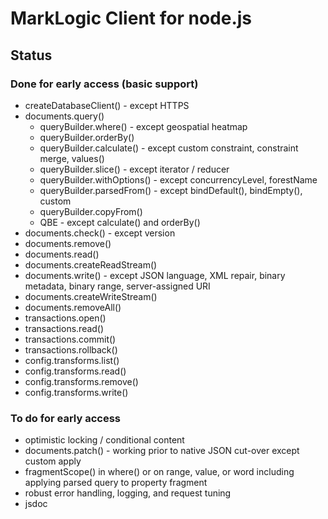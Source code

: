 # MarkLogic Client for node.js

## Status

### Done for early access (basic support)

* createDatabaseClient() - except HTTPS
* documents.query()
    * queryBuilder.where() - except geospatial heatmap
    * queryBuilder.orderBy()
    * queryBuilder.calculate() - except custom constraint, constraint merge, values()
    * queryBuilder.slice() - except iterator / reducer
    * queryBuilder.withOptions() - except concurrencyLevel, forestName
    * queryBuilder.parsedFrom() - except bindDefault(), bindEmpty(), custom
    * queryBuilder.copyFrom()
    * QBE - except calculate() and orderBy()
* documents.check() - except version
* documents.remove()
* documents.read()
* documents.createReadStream()
* documents.write() - except JSON language, XML repair, binary metadata, binary range, server-assigned URI
* documents.createWriteStream()
* documents.removeAll()
* transactions.open()
* transactions.read()
* transactions.commit()
* transactions.rollback()
* config.transforms.list()
* config.transforms.read()
* config.transforms.remove()
* config.transforms.write()

### To do for early access

* optimistic locking / conditional content
* documents.patch() - working prior to native JSON cut-over except custom apply
* fragmentScope() in where() or on range, value, or word including applying parsed query to property fragment
* robust error handling, logging, and request tuning
* jsdoc
